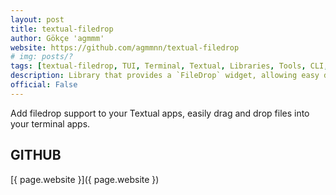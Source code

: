 ```yaml
---
layout: post
title: textual-filedrop
author: Gökçe 'agmmm'
website: https://github.com/agmmnn/textual-filedrop
# img: posts/?
tags: [textual-filedrop, TUI, Terminal, Textual, Libraries, Tools, CLI, Python, Rich, Textualize, Plugins]
description: Library that provides a `FileDrop` widget, allowing easy drag/drop into a terminal application.
official: False
---
```

Add filedrop support to your Textual apps, easily drag and drop files into your terminal apps.

## GITHUB
[{ page.website }]({ page.website })
